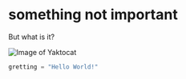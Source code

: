 # something not important
But what is it?

![Image of Yaktocat](https://octodex.github.com/images/yaktocat.png)

``` python
gretting = "Hello World!"
```
